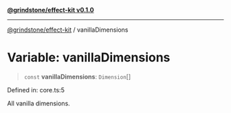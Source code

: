 [**@grindstone/effect-kit v0.1.0**](../README.md)

***

[@grindstone/effect-kit](../globals.md) / vanillaDimensions

# Variable: vanillaDimensions

> `const` **vanillaDimensions**: `Dimension`[]

Defined in: core.ts:5

All vanilla dimensions.

